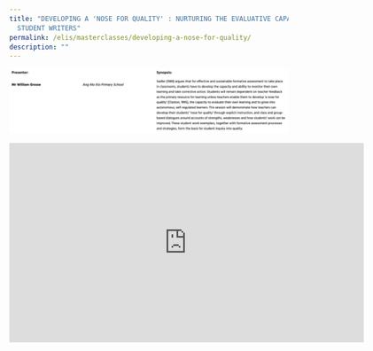 ```yaml
---
title: "DEVELOPING A 'NOSE FOR QUALITY' : NURTURING THE EVALUATIVE CAPACITY OF
  STUDENT WRITERS"
permalink: /elis/masterclasses/developing-a-nose-for-quality/
description: ""
---
```

![](/images/Mr%20William%20Grosse.jpg)

<iframe allowfullscreen="" allow="autoplay; fullscreen; picture-in-picture" frameborder="0" height="360" width="640" src="https://player.vimeo.com/video/451953242">&amp;amp;amp;amp;amp;amp;amp;amp;amp;amp;amp;amp;amp;amp;amp;amp;amp;amp;amp;amp;amp;amp;amp;amp;amp;amp;amp;amp;amp;amp;amp;amp;amp;amp;amp;amp;amp;amp;amp;amp;amp;amp;amp;amp;amp;amp;amp;amp;amp;amp;amp;amp;amp;amp;amp;nbsp;</iframe>
